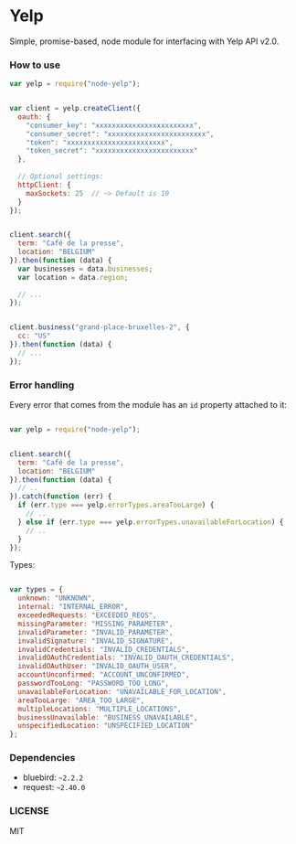 Yelp  
=================


Simple, promise-based, node module for interfacing with Yelp API v2.0. 


### How to use


```javascript
var yelp = require("node-yelp");


var client = yelp.createClient({
  oauth: {
    "consumer_key": "xxxxxxxxxxxxxxxxxxxxxxxx",
    "consumer_secret": "xxxxxxxxxxxxxxxxxxxxxxxx",
    "token": "xxxxxxxxxxxxxxxxxxxxxxxx",
    "token_secret": "xxxxxxxxxxxxxxxxxxxxxxxx"
  },
  
  // Optional settings:
  httpClient: {
    maxSockets: 25  // ~> Default is 10
  }
});


client.search({
  term: "Café de la presse",
  location: "BELGIUM"
}).then(function (data) {
  var businesses = data.businesses;
  var location = data.region;
  
  // ... 
});


client.business("grand-place-bruxelles-2", {
  cc: "US"
}).then(function (data) {
  // ...
});
```


### Error handling


Every error that comes from the module has an `id` property attached to it:

```javascript

var yelp = require("node-yelp");


client.search({
  term: "Café de la presse",
  location: "BELGIUM"
}).then(function (data) {
  // ..
}).catch(function (err) {
  if (err.type === yelp.errorTypes.areaTooLarge) {
    // ..
  } else if (err.type === yelp.errorTypes.unavailableForLocation) {
    // ..
  }
});
```


Types: 

```javascript

var types = {
  unknown: "UNKNOWN",
  internal: "INTERNAL_ERROR",
  exceededRequests: "EXCEEDED_REQS",
  missingParameter: "MISSING_PARAMETER",
  invalidParameter: "INVALID_PARAMETER",
  invalidSignature: "INVALID_SIGNATURE",
  invalidCredentials: "INVALID_CREDENTIALS",
  invalidOAuthCredentials: "INVALID_OAUTH_CREDENTIALS",
  invalidOAuthUser: "INVALID_OAUTH_USER",
  accountUnconfirmed: "ACCOUNT_UNCONFIRMED",
  passwordTooLong: "PASSWORD_TOO_LONG",
  unavailableForLocation: "UNAVAILABLE_FOR_LOCATION",
  areaTooLarge: "AREA_TOO_LARGE",
  multipleLocations: "MULTIPLE_LOCATIONS",
  businessUnavailable: "BUSINESS_UNAVAILABLE",
  unspecifiedLocation: "UNSPECIFIED_LOCATION"
};

```


### Dependencies

* bluebird: `~2.2.2`
* request: `~2.40.0`


### LICENSE 

MIT
